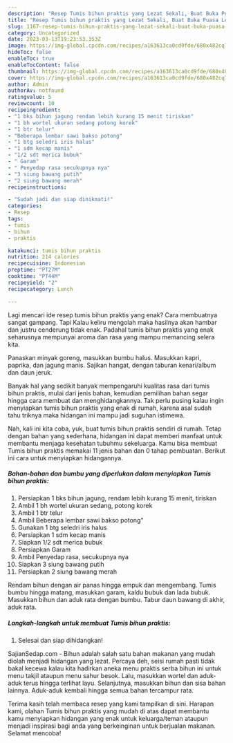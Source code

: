 ```yaml
---
description: "Resep Tumis bihun praktis yang Lezat Sekali, Buat Buka Puasa Lezat"
title: "Resep Tumis bihun praktis yang Lezat Sekali, Buat Buka Puasa Lezat"
slug: 1167-resep-tumis-bihun-praktis-yang-lezat-sekali-buat-buka-puasa-lezat
category: Uncategorized
date: 2023-03-13T19:23:53.353Z
image: https://img-global.cpcdn.com/recipes/a163613ca0cd9fde/680x482cq70/tumis-bihun-praktis-foto-resep-utama.jpg
hideToc: false
enableToc: true
enableTocContent: false
thumbnail: https://img-global.cpcdn.com/recipes/a163613ca0cd9fde/680x482cq70/tumis-bihun-praktis-foto-resep-utama.jpg
cover: https://img-global.cpcdn.com/recipes/a163613ca0cd9fde/680x482cq70/tumis-bihun-praktis-foto-resep-utama.jpg
author: Admin
authorAv: notfound
ratingvalue: 5
reviewcount: 10
recipeingredient:
- "1 bks bihun jagung rendam lebih kurang 15 menit tiriskan"
- "1 bh wortel ukuran sedang potong korek"
- "1 btr telur"
- "Beberapa lembar sawi bakso potong"
- "1 btg seledri iris halus"
- "1 sdm kecap manis"
- "1/2 sdt merica bubuk"
- " Garam"
- " Penyedap rasa secukupnya nya"
- "3 siung bawang putih"
- "2 siung bawang merah"
recipeinstructions:

- "Sudah jadi dan siap dinikmati!"
categories:
- Resep
tags:
- tumis
- bihun
- praktis

katakunci: tumis bihun praktis 
nutrition: 214 calories
recipecuisine: Indonesian
preptime: "PT27M"
cooktime: "PT44M"
recipeyield: "2"
recipecategory: Lunch

---
```



Lagi mencari ide resep tumis bihun praktis yang enak? Cara membuatnya sangat gampang. Tapi Kalau keliru mengolah maka hasilnya akan hambar dan justru cenderung tidak enak. Padahal tumis bihun praktis yang enak seharusnya mempunyai aroma dan rasa yang mampu memancing selera kita.


Panaskan minyak goreng, masukkan bumbu halus. Masukkan kapri, paprika, dan jagung manis. Sajikan hangat, dengan taburan kenari/album dan daun jeruk.

Banyak hal yang sedikit banyak mempengaruhi kualitas rasa dari tumis bihun praktis, mulai dari jenis bahan, kemudian pemilihan bahan segar hingga cara membuat dan menghidangkannya. Tak perlu pusing kalau ingin menyiapkan tumis bihun praktis yang enak di rumah, karena asal sudah tahu triknya maka hidangan ini mampu jadi suguhan istimewa.


Nah, kali ini kita coba, yuk, buat tumis bihun praktis sendiri di rumah. Tetap dengan bahan yang sederhana, hidangan ini dapat memberi manfaat untuk membantu menjaga kesehatan tubuhmu sekeluarga. Kamu bisa membuat Tumis bihun praktis memakai 11 jenis bahan dan 0 tahap pembuatan. Berikut ini cara untuk menyiapkan hidangannya.

<!--inarticleads1-->

##### Bahan-bahan dan bumbu yang diperlukan dalam menyiapkan Tumis bihun praktis:

1. Persiapkan 1 bks bihun jagung, rendam lebih kurang 15 menit, tiriskan
1. Ambil 1 bh wortel ukuran sedang, potong korek
1. Ambil 1 btr telur
1. Ambil Beberapa lembar sawi bakso potong&#34;
1. Gunakan 1 btg seledri iris halus
1. Persiapkan 1 sdm kecap manis
1. Siapkan 1/2 sdt merica bubuk
1. Persiapkan  Garam
1. Ambil  Penyedap rasa, secukupnya nya
1. Siapkan 3 siung bawang putih
1. Persiapkan 2 siung bawang merah


Rendam bihun dengan air panas hingga empuk dan mengembang. Tumis bumbu hingga matang, masukkan garam, kaldu bubuk dan lada bubuk. Masukkan bihun dan aduk rata dengan bumbu. Tabur daun bawang di akhir, aduk rata. 

<!--inarticleads2-->

##### Langkah-langkah untuk membuat Tumis bihun praktis:


1. Selesai dan siap dihidangkan!

SajianSedap.com - Bihun adalah salah satu bahan makanan yang mudah diolah menjadi hidangan yang lezat. Percaya deh, seisi rumah pasti tidak bakal kecewa kalau kita hadirkan aneka menu praktis serba bihun ini untuk menu takjil ataupun menu sahur besok. Lalu, masukkan wortel dan aduk-aduk terus hingga terlihat layu. Selanjutnya, masukkan bihun dan sisa bahan lainnya. Aduk-aduk kembali hingga semua bahan tercampur rata. 

Terima kasih telah membaca resep yang kami tampilkan di sini. Harapan kami, olahan Tumis bihun praktis yang mudah di atas dapat membantu kamu menyiapkan hidangan yang enak untuk keluarga/teman ataupun menjadi inspirasi bagi anda yang berkeinginan untuk berjualan makanan. Selamat mencoba!
